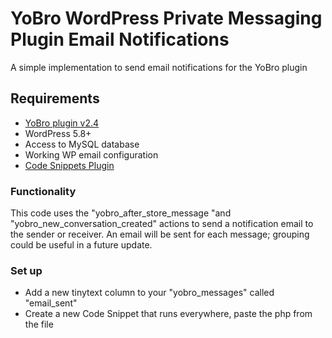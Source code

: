 # YoBro WordPress Private Messaging Plugin Email Notifications
A simple implementation to send email notifications for the YoBro plugin 

## Requirements
- [YoBro plugin v2.4](https://codecanyon.net/item/yobro-wordpress-multi-user-private-messaging-plugin/20563304)
- WordPress 5.8+
- Access to MySQL database
- Working WP email configuration
- [Code Snippets Plugin](https://wordpress.org/plugins/code-snippets/)

### Functionality
This code uses the "yobro_after_store_message "and "yobro_new_conversation_created" actions to send a notification email to the sender or receiver. An email will be sent for each message; grouping could be useful in a future update.

### Set up

 - Add a new tinytext column to your "yobro_messages" called "email_sent"
 - Create a new Code Snippet that runs everywhere, paste the php from the file

